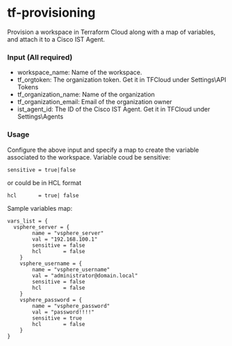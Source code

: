 # tf-provisioning
Provision a workspace in Terraform Cloud along with
a map of variables, and attach it to a Cisco IST Agent.



### Input (All required)
 * workspace_name:  Name of the workspace. 
 * tf_orgtoken: The organization token. Get it in TFCloud under Settings\API Tokens
 * tf_organization_name:  Name of the organization
 * tf_organization_email: Email of the organization owner
 * ist_agent_id: The ID of the Cisco IST Agent. Get it in TFCloud under Settings\Agents


### Usage
Configure the above input and specify a map to create the variable associated to the workspace.
Variable coud be sensitive:
 ```
 sensitive = true|false
 ```
 or could be in HCL format
 ```
 hcl       = true| false
 ```

Sample variables map:
```
vars_list = {
  vsphere_server = {
        name = "vsphere_server"
        val = "192.168.100.1"
        sensitive = false
        hcl       = false
    }
    vsphere_username = {
        name = "vsphere_username"
        val = "administrator@domain.local"
        sensitive = false
        hcl       = false
    }
    vsphere_password = {
        name = "vsphere_password"
        val = "password!!!!"
        sensitive = true
        hcl       = false
    }
}
```